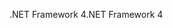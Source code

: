 <span data-ttu-id="d6b07-101">.NET Framework 4</span><span class="sxs-lookup"><span data-stu-id="d6b07-101">.NET Framework 4</span></span>